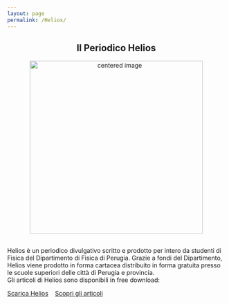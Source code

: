 ```yaml
---
layout: page
permalink: /Helios/
---
```


<center><h2>Il Periodico Helios </h2></center>

 <figure>
<center>
    <img src="/perugia/ImmaginiAbstract/helios2loc.png" alt="centered image" style="max-width:100%"
    height="auto" width="400" class="responsive" >
</center>
</figure>

<section>

<br>
Helios è un periodico divulgativo scritto e prodotto per intero da studenti di Fisica del Dipartimento di Fisica di Perugia.
Grazie a fondi del Dipartimento, Helios viene prodotto in forma cartacea  distribuito in forma gratuita presso le scuole superiori delle città di Perugia e provincia.
<br>Gli articoli di Helios sono disponibili in free download:<br>

<a href="/Download">Scarica Helios</a>&nbsp; &nbsp;
<a href="/Articoli">Scopri gli articoli</a>

</section>
